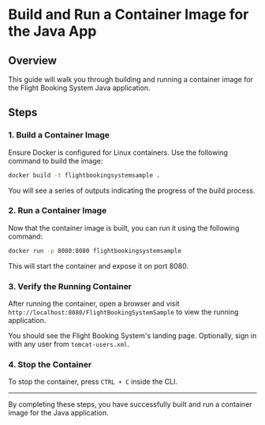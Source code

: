
# Build and Run a Container Image for the Java App

## Overview
This guide will walk you through building and running a container image for the Flight Booking System Java application.


## Steps

### 1. Build a Container Image
Ensure Docker is configured for Linux containers. Use the following command to build the image:
```bash
docker build -t flightbookingsystemsample .
```

You will see a series of outputs indicating the progress of the build process.

### 2. Run a Container Image
Now that the container image is built, you can run it using the following command:
```bash
docker run -p 8080:8080 flightbookingsystemsample
```

This will start the container and expose it on port 8080.

### 3. Verify the Running Container
After running the container, open a browser and visit `http://localhost:8080/FlightBookingSystemSample` to view the running application.

You should see the Flight Booking System's landing page. Optionally, sign in with any user from `tomcat-users.xml`.

### 4. Stop the Container
To stop the container, press `CTRL + C` inside the CLI.

---

By completing these steps, you have successfully built and run a container image for the Java application.
